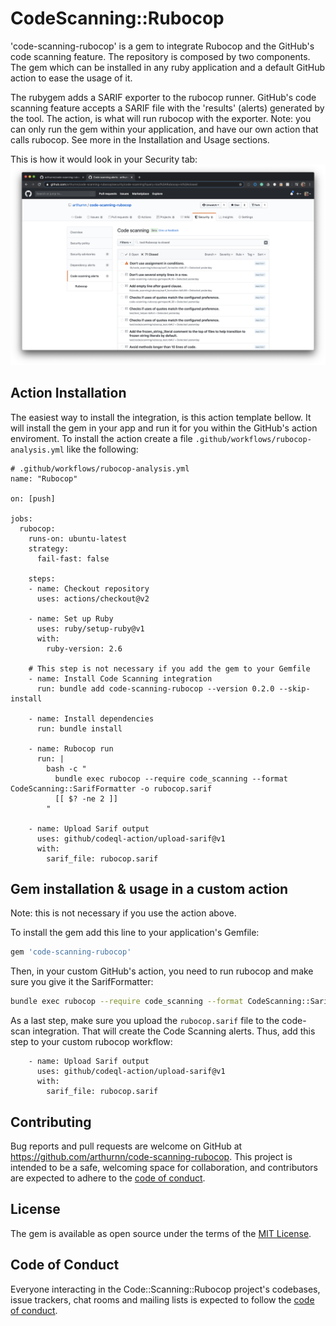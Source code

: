 # CodeScanning::Rubocop

'code-scanning-rubocop' is a gem to integrate Rubocop and the GitHub's code scanning feature.
The repository is composed by two components. The gem which can be installed in any ruby application and a default GitHub action to ease the usage of it. 

The rubygem adds a SARIF exporter to the rubocop runner. GitHub's code scanning feature accepts a SARIF file with the 'results' (alerts) generated by the tool.
The action, is what will run rubocop with the exporter. Note: you can only run the gem within your application, and have our own action that calls rubocop. See more in the Installation and Usage sections.

This is how it would look in your Security tab:
![preview](preview.png)

## Action Installation 

The easiest way to install the integration, is this action template bellow. It will install the gem in your app and run it for you within the GitHub's action enviroment. To install the action create a file `.github/workflows/rubocop-analysis.yml` like the following:

```
# .github/workflows/rubocop-analysis.yml
name: "Rubocop"

on: [push]

jobs:
  rubocop:
    runs-on: ubuntu-latest
    strategy:
      fail-fast: false

    steps:
    - name: Checkout repository
      uses: actions/checkout@v2

    - name: Set up Ruby
      uses: ruby/setup-ruby@v1
      with:
        ruby-version: 2.6

    # This step is not necessary if you add the gem to your Gemfile
    - name: Install Code Scanning integration
      run: bundle add code-scanning-rubocop --version 0.2.0 --skip-install

    - name: Install dependencies
      run: bundle install

    - name: Rubocop run
      run: |
        bash -c "
          bundle exec rubocop --require code_scanning --format CodeScanning::SarifFormatter -o rubocop.sarif
          [[ $? -ne 2 ]]
        "

    - name: Upload Sarif output
      uses: github/codeql-action/upload-sarif@v1
      with:
        sarif_file: rubocop.sarif
```

## Gem installation & usage in a custom action
Note: this is not necessary if you use the action above.

To install the gem add this line to your application's Gemfile:

```ruby
gem 'code-scanning-rubocop'
```

Then, in your custom GitHub's action, you need to run rubocop and make sure you give it the SarifFormatter:
```bash
bundle exec rubocop --require code_scanning --format CodeScanning::SarifFormatter -o rubocop.sarif
```

As a last step, make sure you upload the `rubocop.sarif` file to the code-scan integration. That will create the Code Scanning alerts.
Thus, add this step to your custom rubocop workflow:
```
    - name: Upload Sarif output
      uses: github/codeql-action/upload-sarif@v1
      with:
        sarif_file: rubocop.sarif
```


## Contributing

Bug reports and pull requests are welcome on GitHub at https://github.com/arthurnn/code-scanning-rubocop. This project is intended to be a safe, welcoming space for collaboration, and contributors are expected to adhere to the [code of conduct](https://github.com/arthurnn/code-scanning-rubocop/blob/master/CODE_OF_CONDUCT.md).


## License

The gem is available as open source under the terms of the [MIT License](https://opensource.org/licenses/MIT).

## Code of Conduct

Everyone interacting in the Code::Scanning::Rubocop project's codebases, issue trackers, chat rooms and mailing lists is expected to follow the [code of conduct](https://github.com/arthurnn/code-scanning-rubocop/blob/master/CODE_OF_CONDUCT.md).
